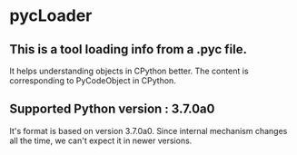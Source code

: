 # pycLoader
## This is a tool loading info from a .pyc file.
It helps understanding objects in CPython better.
The content is corresponding to PyCodeObject in CPython.
## Supported Python version : 3.7.0a0
It's format is based on version 3.7.0a0. Since internal mechanism changes all the time, we can't expect it in newer versions.
